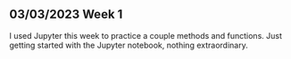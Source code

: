## 03/03/2023 Week 1

I used Jupyter this week to practice a couple methods and functions. Just getting started with the Jupyter notebook, nothing extraordinary.
